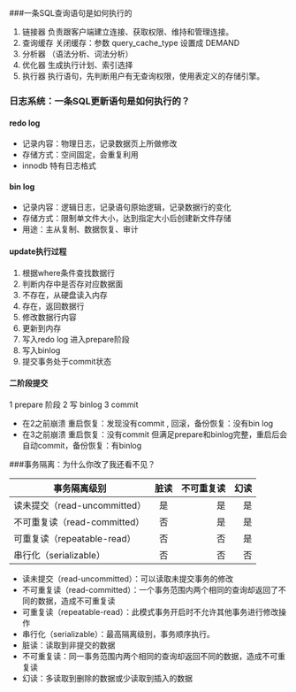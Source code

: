 ###一条SQL查询语句是如何执行的
1. 链接器 负责跟客户端建立连接、获取权限、维持和管理连接。
2. 查询缓存 关闭缓存：参数 query_cache_type 设置成 DEMAND
3. 分析器 （语法分析、词法分析）
4. 优化器 生成执行计划、索引选择
5. 执行器 执行语句，先判断用户有无查询权限，使用表定义的存储引擎。

### 日志系统：一条SQL更新语句是如何执行的？
#### redo log
* 记录内容：物理日志，记录数据页上所做修改
* 存储方式：空间固定，会重复利用
* innodb 特有日志格式

#### bin log
* 记录内容：逻辑日志，记录语句原始逻辑，记录数据行的变化
* 存储方式：限制单文件大小，达到指定大小后创建新文件存储
* 用途：主从复制、数据恢复、审计

#### update执行过程
1. 根据where条件查找数据行
2. 判断内存中是否存对应数据面
3. 不存在，从硬盘读入内存
4. 存在，返回数据行
5. 修改数据行内容
6. 更新到内存
7. 写入redo log 进入prepare阶段
8. 写入binlog 
9. 提交事务处于commit状态

#### 二阶段提交
1 prepare 阶段   2  写 binlog  3  commit 

* 在2之前崩溃
重启恢复：发现没有commit , 回滚，备份恢复：没有bin log
* 在3之前崩溃
重启恢复：没有commit 但满足prepare和binlog完整，重启后会自动commit，备份恢复：有binlog

###事务隔离：为什么你改了我还看不见？

事务隔离级别|脏读|不可重复读|幻读
--|:--:|--:|--:  
读未提交（read-uncommitted）|是|是|是 
不可重复读（read-committed）|否|是|是
可重复读（repeatable-read）|否|否|是
串行化（serializable）|否|否|否


* 读未提交（read-uncommitted）：可以读取未提交事务的修改
* 不可重复读（read-committed）：一个事务范围内两个相同的查询却返回了不同的数据，造成不可重复读
* 可重复读（repeatable-read）：此模式事务开启时不允许其他事务进行修改操作
* 串行化（serializable）：最高隔离级别，事务顺序执行。
* 脏读：读取到非提交的数据
* 不可重复读：同一事务范围内两个相同的查询却返回不同的数据，造成不可重复读
* 幻读：多读取到删除的数据或少读取到插入的数据




























